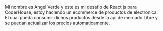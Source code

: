 Mi nombre es Angel Verde y este es mi desafio de React js para CoderHouse, estoy haciendo un ecommerce de productos de electronica. El cual pueda consumir dichos productos desde la api de mercado Libre y se puedan actualizar los precios automaticamente. 

